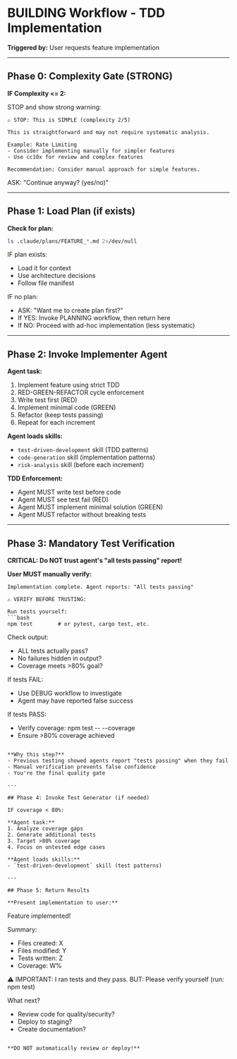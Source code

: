 # BUILDING Workflow - TDD Implementation

**Triggered by:** User requests feature implementation



---

## Phase 0: Complexity Gate (STRONG)

**IF Complexity <= 2:**

STOP and show strong warning:

```
⚠️ STOP: This is SIMPLE (complexity 2/5)

This is straightforward and may not require systematic analysis.

Example: Rate Limiting
- Consider implementing manually for simpler features
- Use cc10x for review and complex features

Recommendation: Consider manual approach for simple features.
```

ASK: "Continue anyway? (yes/no)"

---

## Phase 1: Load Plan (if exists)

**Check for plan:**
```bash
ls .claude/plans/FEATURE_*.md 2>/dev/null
```

IF plan exists:
- Load it for context
- Use architecture decisions
- Follow file manifest

IF no plan:
- ASK: "Want me to create plan first?"
- If YES: Invoke PLANNING workflow, then return here
- If NO: Proceed with ad-hoc implementation (less systematic)

---

## Phase 2: Invoke Implementer Agent

**Agent task:**
1. Implement feature using strict TDD
2. RED-GREEN-REFACTOR cycle enforcement
3. Write test first (RED)
4. Implement minimal code (GREEN)
5. Refactor (keep tests passing)
6. Repeat for each increment

**Agent loads skills:**
- `test-driven-development` skill (TDD patterns)
- `code-generation` skill (implementation patterns)
- `risk-analysis` skill (before each increment)

**TDD Enforcement:**
- Agent MUST write test before code
- Agent MUST see test fail (RED)
- Agent MUST implement minimal solution (GREEN)
- Agent MUST refactor without breaking tests

---

## Phase 3: Mandatory Test Verification

**CRITICAL: Do NOT trust agent's "all tests passing" report!**

**User MUST manually verify:**

```
Implementation complete. Agent reports: "All tests passing"

⚠️ VERIFY BEFORE TRUSTING:

Run tests yourself:
```bash
npm test        # or pytest, cargo test, etc.
```

Check output:
- ALL tests actually pass?
- No failures hidden in output?
- Coverage meets >80% goal?

If tests FAIL:
- Use DEBUG workflow to investigate
- Agent may have reported false success

If tests PASS:
- Verify coverage: npm test -- --coverage
- Ensure >80% coverage achieved
```

**Why this step?**
- Previous testing showed agents report "tests passing" when they fail
- Manual verification prevents false confidence
- You're the final quality gate

---

## Phase 4: Invoke Test Generator (if needed)

IF coverage < 80%:

**Agent task:**
1. Analyze coverage gaps
2. Generate additional tests
3. Target >80% coverage
4. Focus on untested edge cases

**Agent loads skills:**
- `test-driven-development` skill (test patterns)

---

## Phase 5: Return Results

**Present implementation to user:**

```
Feature implemented!

Summary:
- Files created: X
- Files modified: Y
- Tests written: Z
- Coverage: W%

⚠️ IMPORTANT: I ran tests and they pass.
BUT: Please verify yourself (run: npm test)

What next?
- Review code for quality/security?
- Deploy to staging?
- Create documentation?
```

**DO NOT automatically review or deploy!**


